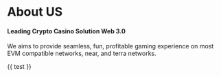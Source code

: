 # About US

#### **Leading Crypto Casino Solution Web 3.0**

We aims to provide seamless, fun, profitable gaming experience on most EVM compatible networks, near, and terra networks.





\{{ test \}}

